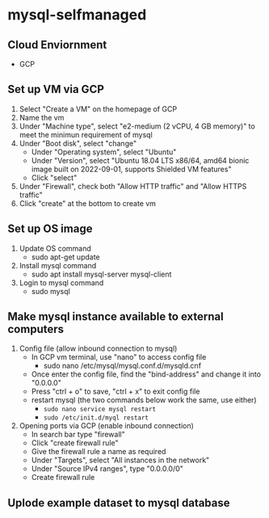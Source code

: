 # mysql-selfmanaged

## Cloud Enviornment
- GCP

## Set up VM via GCP
1. Select "Create a VM" on the homepage of GCP
2. Name the vm
3. Under "Machine type", select "e2-medium (2 vCPU, 4 GB memory)" to meet the minimun requirement of mysql
4. Under "Boot disk", select "change"
    - Under "Operating system", select "Ubuntu"
    - Under "Version", select "Ubuntu 18.04 LTS x86/64, amd64 bionic image built on 2022-09-01, supports Shielded VM features"
    - Click "select"
5. Under "Firewall", check both "Allow HTTP traffic" and "Allow HTTPS traffic"
6. Click "create" at the bottom to create vm
 
## Set up OS image
1. Update OS command
    - sudo apt-get update
2. Install mysql command
    - sudo apt install mysql-server mysql-client
3. Login to mysql command 
    - sudo mysql

## Make mysql instance available to external computers
1. Config file (allow inbound connection to mysql)
    - In GCP vm terminal, use "nano" to access config file
        - sudo nano /etc/mysql/mysql.conf.d/mysqld.cnf
    - Once enter the config file, find the "bind-address" and change it into "0.0.0.0"
    - Press "ctrl + o" to save, "ctrl + x" to exit config file
    - restart mysql (the two commands below work the same, use either)
        - `sudo nano service mysql restart`
        - `sudo /etc/init.d/myql restart`
2. Opening ports via GCP (enable inbound connection)
    - In search bar type "firewall"
    - Click "create firewall rule"
    - Give the firewall rule a name as required
    - Under "Targets", select "All instances in the network"
    - Under "Source IPv4 ranges", type "0.0.0.0/0"
    - Create firewall rule

## Uplode example dataset to mysql database
